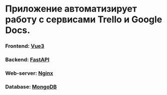 # Приложение автоматизирует работу с сервисами Trello и Google Docs.
    
### Frontend: [Vue3](https://v3.vuejs.org)
### Backend: [FastAPI](https://fastapi.tiangolo.com)
### Web-server: [Nginx](https://nginx.org)
### Database: [MongoDB](https://docs.mongodb.com/manual/?_ga=2.17214588.4768330.1643487747-1514615191.1643487747)

